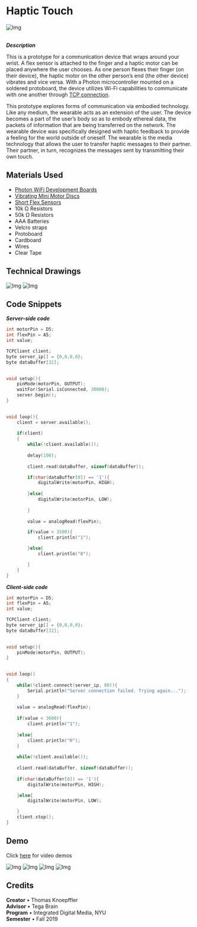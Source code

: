 # Haptic Touch

![Img](https://github.com/tknoepff/haptic-touch/blob/master/images/image-2.jpg)
<br>
<br>

**_Description_**
<br>

This is a prototype for a communication device that wraps around your wrist. A flex sensor is attached to the finger and a haptic motor can be placed anywhere the user chooses. As one person flexes their finger (on their device), the haptic motor on the other person’s end (the other device) vibrates and vice versa. With a Photon microcontroller mounted on a soldered protoboard, the device utilizes Wi-Fi capabilities to communicate with one another through [TCP connection](https://www.digikey.com/en/maker/blogs/2019/how-to-get-two-photons-to-talk). 

This prototype explores forms of communication via embodied technology. Like any medium, the wearable acts as an extension of the user. The device becomes a part of the user’s body so as to embody ethereal data, the packets of information that are being transferred on the network. The wearable device was specifically designed with haptic feedback to provide a feeling for the world outside of oneself. The wearable is the media technology that allows the user to transfer haptic messages to their partner. Their partner, in turn, recognizes the messages sent by transmitting their own touch.


## Materials Used
- [Photon WiFi Development Boards](https://store.particle.io/products/photon)
- [Vibrating Mini Motor Discs](https://www.adafruit.com/product/1201)
- [Short Flex Sensors](https://www.adafruit.com/product/1070)
- 10k Ω Resistors
- 50k Ω Resistors
- AAA Batteries
- Velcro straps
- Protoboard
- Cardboard
- Wires
- Clear Tape


## Technical Drawings

![Img](https://github.com/tknoepff/haptic-touch/blob/master/technical%20sketches/schematic.png)
![Img](https://github.com/tknoepff/haptic-touch/blob/master/technical%20sketches/board.png)



## Code Snippets

**_Server-side code_**
```c
int motorPin = D5;
int flexPin = A5;
int value;

TCPClient client;                         
byte server_ip[] = {0,0,0,0};           
byte dataBuffer[32];                       
 

void setup(){
    pinMode(motorPin, OUTPUT);
    waitFor(Serial.isConnected, 30000);
    server.begin();
}
 

void loop(){
    client = server.available();
    
    if(client)
    {
        while(!client.available());        
    
        delay(100);
        
        client.read(dataBuffer, sizeof(dataBuffer));

        if(char(dataBuffer[0]) == '1'){
            digitalWrite(motorPin, HIGH);
            
        }else{
            digitalWrite(motorPin, LOW);
            
        }
        
        value = analogRead(flexPin);

        if(value < 3500){
            client.println("1"); 

        }else{
            client.println("0");

        }
    }
}
```

**_Client-side code_**
```c
int motorPin = D5;
int flexPin = A5;
int value;

TCPClient client;                           
byte server_ip[] = {0,0,0,0};           
byte dataBuffer[32];                  
 

void setup(){
    pinMode(motorPin, OUTPUT);
}
 

void loop() 
{
    while(!client.connect(server_ip, 80)){
        Serial.println("Server connection failed. Trying again...");
    }   
    
    value = analogRead(flexPin);
    
    if(value < 3600){
        client.println("1");
    
    }else{
        client.println("0");
    }
    
    while(!client.available());
 
    client.read(dataBuffer, sizeof(dataBuffer));
    
    if(char(dataBuffer[0]) == '1'){
        digitalWrite(motorPin, HIGH);

    }else{
        digitalWrite(motorPin, LOW);

    }
    client.stop();
}
```

## Demo

Click [here](https://github.com/tknoepff/haptic-touch/tree/master/videos) for video demos

![Img](https://github.com/tknoepff/haptic-touch/blob/master/images/image-3.jpg)
![Img](https://github.com/tknoepff/haptic-touch/blob/master/images/image-1.jpg)
![Img](https://github.com/tknoepff/haptic-touch/blob/master/images/image-4.jpg)
![Img](https://github.com/tknoepff/haptic-touch/blob/master/images/image-5.jpg)


## Credits
**Creator** • Thomas Knoepffler <br>
**Advisor** • Tega Brain <br>
**Program** • Integrated Digital Media, NYU <br>
**Semester** • Fall 2019
